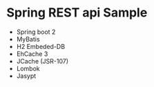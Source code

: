 # Spring REST api Sample
* Spring boot 2
* MyBatis
* H2 Embeded-DB
* EhCache 3
* JCache (JSR-107)
* Lombok
* Jasypt

